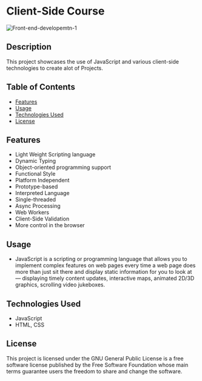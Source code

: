 # Client-Side Course
![Front-end-developemtn-1](https://github.com/mostafaroshdy1/ClientSide-JS/assets/66712535/069a0dfa-e4c2-46b9-b627-17a8dde56a68)


## Description
This project showcases the use of JavaScript and various client-side technologies to create alot of Projects.

## Table of Contents
- [Features](#features)
- [Usage](#usage)
- [Technologies Used](#technologies-used)
- [License](#license)

## Features
- Light Weight Scripting language
- Dynamic Typing
- Object-oriented programming support
- Functional Style
- Platform Independent
- Prototype-based
- Interpreted Language
- Single-threaded
- Async Processing
- Web Workers
- Client-Side Validation
- More control in the browser

## Usage
- JavaScript is a scripting or programming language that allows you to implement complex features on web pages 
every time a web page does more than just sit there and display static information for you to look at — 
displaying timely content updates, interactive maps, animated 2D/3D graphics, scrolling video jukeboxes.

## Technologies Used
- JavaScript
- HTML, CSS

## License
This project is licensed under the GNU General Public License is a free software license published by 
the Free Software Foundation whose main terms guarantee users the freedom to share and change the software.


